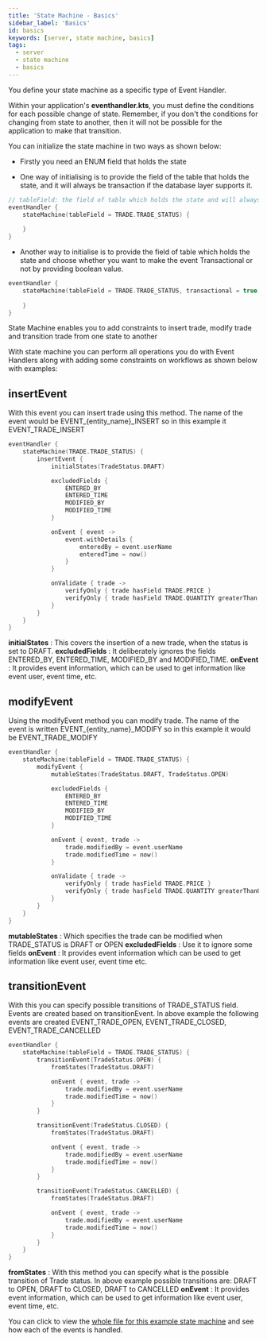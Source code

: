 ```yaml
---
title: 'State Machine - Basics'
sidebar_label: 'Basics'
id: basics
keywords: [server, state machine, basics]
tags:
  - server
  - state machine
  - basics
---
```


You define your state machine as a specific type of Event Handler. 

Within your application's **eventhandler.kts**, you must define the conditions for each possible change of state. Remember, if you don't the conditions for changing from state to another, then it will not be possible for the application to make that transition.

You can initialize the state machine in two ways as shown below:

- Firstly you need an ENUM field that holds the state

- One way of initialising is to provide the field of the table that holds the state, and it will always be transaction if the database layer supports it.
```kotlin
// tableField: the field of table which holds the state and will always be transaction if the database layer supports it.
eventHandler {
    stateMachine(tableField = TRADE.TRADE_STATUS) {
        
    }
}
```

- Another way to initialise is to provide the field of table which holds the state and choose whether you want to make the event Transactional or not by providing boolean value.
```kotlin
eventHandler {
    stateMachine(tableField = TRADE.TRADE_STATUS, transactional = true) {
        
    }
}
````

State Machine enables you to add constraints to insert trade, modify trade and transition trade from one state to another

With state machine you can perform all operations you do with Event Handlers along with adding some constraints on workflows as shown below with examples:

## insertEvent

With this event you can insert trade using this method. The name of the event would be EVENT_{entity_name}_INSERT so in this example it EVENT_TRADE_INSERT

```kotlin
eventHandler {
    stateMachine(TRADE.TRADE_STATUS) {
        insertEvent {
            initialStates(TradeStatus.DRAFT)

            excludedFields {
                ENTERED_BY
                ENTERED_TIME
                MODIFIED_BY
                MODIFIED_TIME
            }

            onEvent { event ->
                event.withDetails {
                    enteredBy = event.userName
                    enteredTime = now()
                }
            }

            onValidate { trade ->
                verifyOnly { trade hasField TRADE.PRICE }
                verifyOnly { trade hasField TRADE.QUANTITY greaterThan 0 }
            }
        }
    }
}
```

**initialStates** : This covers the insertion of a new trade, when the status is set to DRAFT. 
**excludedFields** : It deliberately ignores the fields ENTERED_BY, ENTERED_TIME, MODIFIED_BY and MODIFIED_TIME. 
**onEvent** : It provides event information, which can be used to get information like event user, event time, etc.

## modifyEvent

Using the modifyEvent method you can modify trade. The name of the event is written EVENT_{entity_name}_MODIFY so in this example it would be EVENT_TRADE_MODIFY

```kotlin
eventHandler {
    stateMachine(tableField = TRADE.TRADE_STATUS) {
        modifyEvent {
            mutableStates(TradeStatus.DRAFT, TradeStatus.OPEN)

            excludedFields {
                ENTERED_BY
                ENTERED_TIME
                MODIFIED_BY
                MODIFIED_TIME
            }

            onEvent { event, trade ->
                trade.modifiedBy = event.userName
                trade.modifiedTime = now()
            }

            onValidate { trade ->
                verifyOnly { trade hasField TRADE.PRICE }
                verifyOnly { trade hasField TRADE.QUANTITY greaterThanOrEqual 0 }
            }
        }
    }
}
```

**mutableStates** : Which specifies the trade can be modified when TRADE_STATUS is DRAFT or OPEN
**excludedFields** : Use it to ignore some fields
**onEvent** : It provides event information which can be used to get information like event user, event time etc.

## transitionEvent

With this you can specify possible transitions of TRADE_STATUS field. Events are created based on transitionEvent. In above example the following events are created EVENT_TRADE_OPEN, EVENT_TRADE_CLOSED, EVENT_TRADE_CANCELLED

```kotlin
eventHandler {
    stateMachine(tableField = TRADE.TRADE_STATUS) {
        transitionEvent(TradeStatus.OPEN) {
            fromStates(TradeStatus.DRAFT)

            onEvent { event, trade ->
                trade.modifiedBy = event.userName
                trade.modifiedTime = now()
            }
        }

        transitionEvent(TradeStatus.CLOSED) {
            fromStates(TradeStatus.DRAFT)

            onEvent { event, trade ->
                trade.modifiedBy = event.userName
                trade.modifiedTime = now()
            }
        }

        transitionEvent(TradeStatus.CANCELLED) {
            fromStates(TradeStatus.DRAFT)

            onEvent { event, trade ->
                trade.modifiedBy = event.userName
                trade.modifiedTime = now()
            }
        }
    }
}
```

**fromStates** : With this method you can specify what is the possible transition of Trade status. In above example possible transitions are: DRAFT to OPEN, DRAFT to CLOSED, DRAFT to CANCELLED
**onEvent** : It provides event information, which can be used to get information like event user, event time, etc.

You can click to view the [whole file for this example state machine](/server/state-machine/examples/) and see how each of the events is handled.
